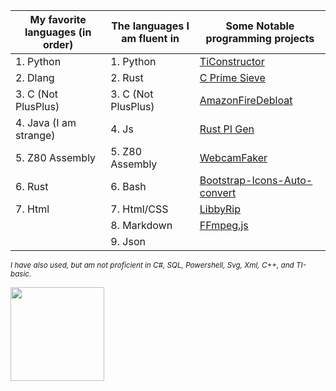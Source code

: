|    My favorite languages (in order)  | The languages I am fluent in |            Some Notable programming projects                    |
|--------------------------------------|------------------------------|-----------------------------------------------------------------|
| 1. Python                            | 1. Python                    |<a href="//github.com/PsychedelicPalimpsest/TiConstructor">TiConstructor</a> |
| 2. Dlang                             | 2. Rust                      |<a href="//github.com/PsychedelicPalimpsest/C-prime-sieve">C Prime Sieve</a> |
| 3. C  (Not PlusPlus)                 | 3. C  (Not PlusPlus)         |<a href="//github.com/PsychedelicPalimpsest/AmazonFireDebloat">AmazonFireDebloat</a> |
| 4. Java (I am strange)               | 4. Js                        |<a href="//github.com/PsychedelicPalimpsest/quick-pi-gen">Rust PI Gen</a>    |
| 5. Z80 Assembly                      | 5. Z80 Assembly              |<a href="//github.com/PsychedelicPalimpsest/webcamfaker">WebcamFaker</a>     |
| 6. Rust                              | 6. Bash                      |<a href="//github.com/PsychedelicPalimpsest/Bootstrap-Icons-Auto-convert">Bootstrap-Icons-Auto-convert</a>     |
| 7. Html                              | 7. Html/CSS                  |<a href="//github.com/PsychedelicPalimpsest/LibbyRip">LibbyRip</a>|
|                                      | 8. Markdown                  |<a href="//github.com/PsychedelicPalimpsest/FFmpeg-js">FFmpeg.js</a>|
|                                      | 9. Json                      |

<sup><i>
I have also used, but am not proficient in C#, SQL, Powershell, Svg, Xml, C++, and TI-basic.
</i></sup>

<img
  height="150"
  src="https://github-readme-stats.vercel.app/api?username=PsychedelicPalimpsest&count_private=true&show_icons=true&custom_title=PsychedelicPalimpsest'%20Github%20Status&hide=issues&theme=vision-friendly-dark"
/>
